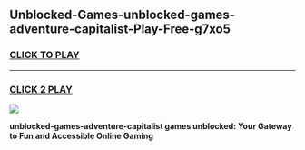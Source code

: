 
## Unblocked-Games-unblocked-games-adventure-capitalist-Play-Free-g7xo5
<h3>
<a href="https://premium76.site?title=unblocked-games-adventure-capitalist&ref=15A">CLICK TO PLAY</a></h3>
<hr>

<h3>
<a href="https://premium76.site?title=unblocked-games-adventure-capitalist&ref=15A">CLICK 2 PLAY</a>
  
</h3>

<a href="https://premium76.site?title=unblocked-games-adventure-capitalist&ref=15A"><img src="https://clearcache.store/games.png"></a>


**unblocked-games-adventure-capitalist games unblocked: Your Gateway to Fun and Accessible Online Gaming**
